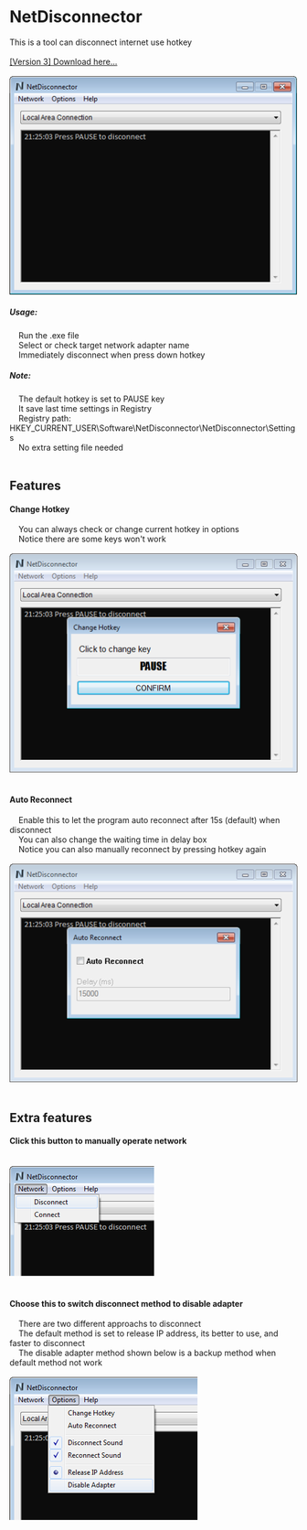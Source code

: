 # NetDisconnector
This is a tool can disconnect internet use hotkey<br>
<br>
[[Version 3] Download here...](https://github.com/Barracuda10/NetDisconnector/releases/download/1.2/NetDisconnector.exe)<br>
<br>
![img](https://raw.githubusercontent.com/Barracuda10/others/master/NetDisconnector/netdisconnector_main.png?token=AHWAOFFFNR4TIK4XGH3ESJK6EESXA)<br>
##### Usage:
&nbsp;&nbsp;&nbsp;&nbsp;Run the .exe file<br>
&nbsp;&nbsp;&nbsp;&nbsp;Select or check target network adapter name<br>
&nbsp;&nbsp;&nbsp;&nbsp;Immediately disconnect when press down hotkey<br>
##### Note:
&nbsp;&nbsp;&nbsp;&nbsp;The default hotkey is set to PAUSE key<br>
&nbsp;&nbsp;&nbsp;&nbsp;It save last time settings in Registry<br>
&nbsp;&nbsp;&nbsp;&nbsp;Registry path: HKEY_CURRENT_USER\Software\NetDisconnector\NetDisconnector\Settings<br>
&nbsp;&nbsp;&nbsp;&nbsp;No extra setting file needed<br>
<br>
## Features
#### Change Hotkey<br>
&nbsp;&nbsp;&nbsp;&nbsp;You can always check or change current hotkey in options<br>
&nbsp;&nbsp;&nbsp;&nbsp;Notice there are some keys won't work<br>
<br>
![img](https://raw.githubusercontent.com/Barracuda10/others/master/NetDisconnector/netdisconnector_feature_1.png)<br>
<br>
#### Auto Reconnect<br>
&nbsp;&nbsp;&nbsp;&nbsp;Enable this to let the program auto reconnect after 15s (default) when disconnect<br>
&nbsp;&nbsp;&nbsp;&nbsp;You can also change the waiting time in delay box<br>
&nbsp;&nbsp;&nbsp;&nbsp;Notice you can also manually reconnect by pressing hotkey again<br>
<br>
![img](https://raw.githubusercontent.com/Barracuda10/others/master/NetDisconnector/netdisconnector_feature_2.png)<br>
<br>
## Extra features
#### Click this button to manually operate network<br><br>
![img](https://raw.githubusercontent.com/Barracuda10/others/master/NetDisconnector/netdisconnector_manul.png)<br>
<br>
#### Choose this to switch disconnect method to disable adapter<br>
&nbsp;&nbsp;&nbsp;&nbsp;There are two different approachs to disconnect<br>
&nbsp;&nbsp;&nbsp;&nbsp;The default method is set to release IP address, its better to use, and faster to disconnect<br>
&nbsp;&nbsp;&nbsp;&nbsp;The disable adapter method shown below is a backup method when default method not work<br>
<br>
![img](https://raw.githubusercontent.com/Barracuda10/others/master/NetDisconnector/netdisconnector_method.png)<br>
